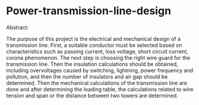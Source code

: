 # Power-transmission-line-design
Abstract:

The purpose of this project is the electrical and mechanical design of a transmission line. First, a suitable conductor must be selected based on characteristics such as passing current, loss voltage, short circuit current, corona phenomenon.
The next step is choosing the right wire guard for the transmission line. Then the insulation calculations should be obtained, including overvoltages caused by switching, lightning, power frequency and pollution, and then the number of insulators and air gap should be determined. Then the mechanical calculations of the transmission line are done and after determining the loading table, the calculations related to wire tension and span or the distance between two towers are determined.
